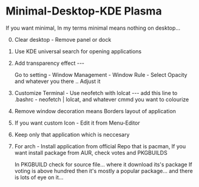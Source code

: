 # Minimal-Desktop-KDE Plasma


If you want minimal, In my terms minimal means nothing on desktop...

0. Clear desktop - Remove panel or dock
1. Use KDE universal search for opening applications
2. Add transparency effect ---

   Go to setting - Window Management - Window Rule - Select Opacity and whatever you there .. Adjust it

3. Customize Terminal - Use neofetch with lolcat --- add this line to .bashrc - neofetch | lolcat, and whatever cmmd you want to colourize
4. Remove window decoration means Borders layout of application
5. If you want custom Icon - Edit it from Menu-Editor
6. Keep only that application which is neccesary
7. For arch - Install application from official Repo that is pacman, If you want install package from AUR, check votes and PKGBUILDS

    In PKGBUILD check for source file... where it download its's package
    If voting is above hundred then it's mostly a popular package... and there is lots of eye on it...
    
 

